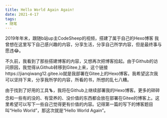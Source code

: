 ```yaml
---
title: Hello World Again Again!
date: 2021-4-17
tags: 
- 随笔
---
```


2019年年末，跟随b站up主CodeSheep的视频，搭建了属于自己的Hexo博客  <!-- more --> 我曾想在这里写下自己感兴趣的内容，分享生活，分享自己所学内容，但是最终事与愿违😂。

不久前，我看到了那些搭建博客的内容，又想再次把博客拾起。由于Github的访问原因，我觉得从Github转移到Gitee上来，这个链接https://jianqiwang12.gitee.io就是我部署在Gitee上的Hexo博客。我希望这次我可以坚持下来，分享我所学的内容，所看的书，所想的乱七八糟。

由于找到了好用的工具🪜，我将在Github上继续部署我的Hexo博客。更多的碎碎念和一些有的没的、有营养的、没价值的东西都会放在部署在Gitee的博客上。这里希望可以写下一些自己觉得更有价值的内容。记得第一篇的写下的博客题目叫“Hello World”，那这次就是“Hello World Again”。

